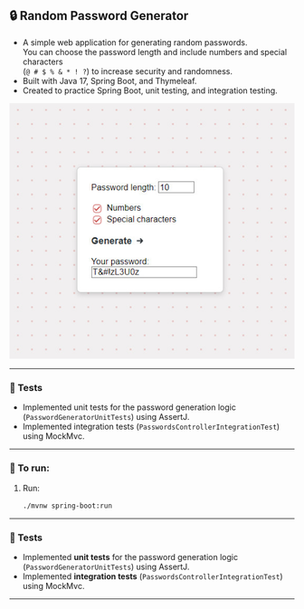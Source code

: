 ## 🔒️ Random Password Generator  

- A simple web application for generating random passwords.  
You can choose the password length and
include numbers and special characters  
(`@ # $ % & * ! ?`) to increase security
and randomness.
- Built with Java 17, Spring Boot, and Thymeleaf.
- Created to practice Spring Boot, unit testing, and integration testing.

![screenshot](screenshot/Password_Screenshot.jpg)

---

### 🚧 Tests

- Implemented unit tests for the
  password generation
  logic (`PasswordGeneratorUnitTests`)
  using AssertJ.
- Implemented integration tests (`PasswordsControllerIntegrationTest`)
  using MockMvc.

---

### 🚀 To run:

1. Run:
    ```bash
    ./mvnw spring-boot:run
    ```

---

### 🚧 Tests

- Implemented **unit tests** for the password generation logic (`PasswordGeneratorUnitTests`) using AssertJ.
- Implemented **integration tests** (`PasswordsControllerIntegrationTest`) using MockMvc.

---